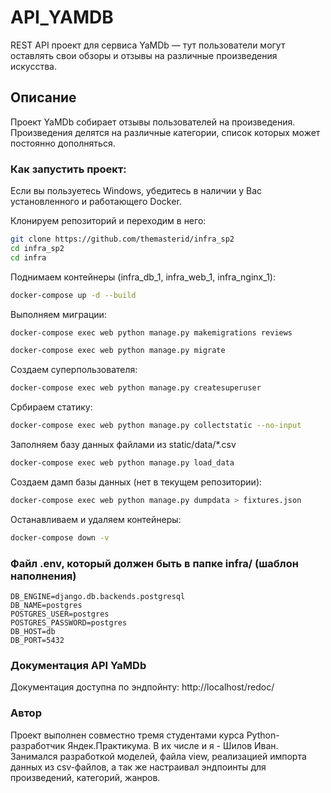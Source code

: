 # API_YAMDB
REST API проект для сервиса YaMDb — тут пользователи могут оставлять свои обзоры и отзывы на различные произведения искусства.

## Описание

Проект YaMDb собирает отзывы пользователей на произведения.
Произведения делятся на различные категории, список которых может постоянно дополняться.
### Как запустить проект:

Если вы пользуетесь Windows, убедитесь в наличии у Вас установленного и работающего Docker.

Клонируем репозиторий и переходим в него:
```bash
git clone https://github.com/themasterid/infra_sp2
cd infra_sp2
cd infra
```

Поднимаем контейнеры (infra_db_1, infra_web_1, infra_nginx_1):
```bash
docker-compose up -d --build
```

Выполняем миграции:
```bash
docker-compose exec web python manage.py makemigrations reviews
```
```bash
docker-compose exec web python manage.py migrate
```

Создаем суперпользователя:
```bash
docker-compose exec web python manage.py createsuperuser
```

Србираем статику:
```bash
docker-compose exec web python manage.py collectstatic --no-input
```

Заполняем базу данных файлами из static/data/*.csv
```bash
docker-compose exec web python manage.py load_data
```

Создаем дамп базы данных (нет в текущем репозитории):
```bash
docker-compose exec web python manage.py dumpdata > fixtures.json
```

Останавливаем и удаляем контейнеры:
```bash
docker-compose down -v
```

### Файл .env, который должен быть в папке infra/ (шаблон наполнения)
```
DB_ENGINE=django.db.backends.postgresql
DB_NAME=postgres
POSTGRES_USER=postgres
POSTGRES_PASSWORD=postgres
DB_HOST=db
DB_PORT=5432
```

### Документация API YaMDb
Документация доступна по эндпойнту: http://localhost/redoc/

### Автор
Проект выполнен совместно тремя студентами курса Python-разработчик Яндек.Практикума.
В их числе и я - Шилов Иван. Занимался разработкой моделей, файла view, реализацией 
импорта данных из csv-файлов, а так же настраивал эндпоинты для произведений, категорий, жанров.